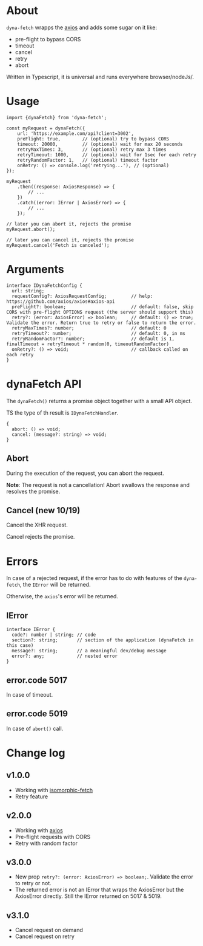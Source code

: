 # About

`dyna-fetch` wrapps the [axios](https://github.com/axios/axios) and adds some sugar on it like:

- pre-flight to bypass CORS
- timeout
- cancel
- retry
- abort

Written in Typescript, it is universal and runs everywhere browser/nodeJs/.

# Usage
```
import {dynaFetch} from 'dyna-fetch';

const myRequest = dynaFetch({
    url: 'https://example.com/api?client=3002',
    preFlight: true,        // (optional) try to bypass CORS
    timeout: 20000,         // (optional) wait for max 20 seconds
    retryMaxTimes: 3,       // (optional) retry max 3 times
    retryTimeout: 1000,     // (optional) wait for 1sec for each retry
    retryRandomFactor: 1,   // (optional) timeout factor
    onRetry: () => console.log('retrying...'), // (optional) 
});

myRequest
    .then((response: AxiosResponse) => {
        // ...
    })
    .catch((error: IError | AxiosError) => {
        // ...
    });

// later you can abort it, rejects the promise
myRequest.abort();

// later you can cancel it, rejects the promise
myRequest.cancel('Fetch is canceled');

```

# Arguments

```
interface IDynaFetchConfig {
  url: string;
  requestConfig?: AxiosRequestConfig;         // help: https://github.com/axios/axios#axios-api
  preFlight?: boolean;                        // default: false, skip CORS with pre-flight OPTIONS request (the server should support this)
  retry?: (error: AxiosError) => boolean;     // default: () => true; Validate the error. Return true to retry or false to return the error.
  retryMaxTimes?: number;                     // default: 0
  retryTimeout?: number;                      // default: 0, in ms
  retryRandomFactor?: number;                 // default is 1, finalTimeout = retryTimeout * random(0, timeoutRandomFactor)
  onRetry?: () => void;                       // callback called on each retry
}
```

# dynaFetch API

The `dynaFetch()` returns a promise object together with a small API object.

TS the type of th result is `IDynaFetchHandler`.

```
{
  abort: () => void;
  cancel: (message?: string) => void;
}
```

## Abort

During the execution of the request, you can abort the request.

**Note**: The request is not a cancellation! Abort swallows the response and resolves the promise.

## Cancel (new 10/19)

Cancel the XHR request.

Cancel rejects the promise.

# Errors

In case of a rejected request, if the error has to do with features of the `dyna-fetch`, the `IError` will be returned.

Otherwise, the `axios`'s error will be returned.

## IError

```
interface IError {
  code?: number | string; // code
  section?: string;       // section of the application (dynaFetch in this case)
  message?: string;       // a meaningful dev/debug message
  error?: any;            // nested error
}
```

## error.code 5017

In case of timeout.

## error.code 5019

In case of `abort()` call.

# Change log

## v1.0.0

- Working with [isomorphic-fetch](https://github.com/matthew-andrews/isomorphic-fetch)
- Retry feature

## v2.0.0

- Working with [axios](https://github.com/axios/axios)
- Pre-flight requests with CORS
- Retry with random factor

## v3.0.0

- New prop `retry?: (error: AxiosError) => boolean;`. Validate the error to retry or not.
- The returned error is not an IError that wraps the AxiosError but the AxiosError directly. Still the IError returned on 5017 & 5019.

## v3.1.0

- Cancel request on demand
- Cancel request on retry
